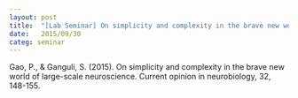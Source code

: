 ```yaml
---
layout: post
title:  "[Lab Seminar] On simplicity and complexity in the brave new world of large-scale neuroscience"
date:   2015/09/30
categ: seminar
---
```






Gao, P., & Ganguli, S. (2015). On simplicity and complexity in the brave new world of large-scale neuroscience. Current opinion in neurobiology, 32, 148-155.







 

